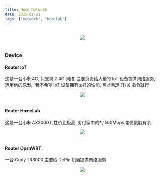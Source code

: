 ```yaml
---
title: Home Network
date: 2025-02-21
tags: ["network", "homelab"]
---
```


<br>
<center>
    <image src="/images/Home-Network-2025-02-21-2217.png"></image>
</center>
<br>

###  Device

#### Router IoT
这是一台小米 4C, 只支持 2.4G 网络, 主要负责给大量的 IoT 设备提供网络服务, 选用他的原因，我不希望 IoT 设备拥有太好的性能, 可以满足 开/关 指令就行
<br>
<center>
    <image src="/images/XIAOMI-4C.jpg"></image>
</center>
<br>

#### Router HomeLab
这是一台小米 AX3000T, 性价比极高, 对付家中的的 500Mbps 带宽戳戳有余.
<br>
<center>
    <image src="/images/XIAOMI-AX3000T.jpg"></image>
</center>
<br>


#### Router OpenWRT
一台 Cudy TR3000 主要给 DePin 机器提供网络服务
<br>
<center>
    <image src="/images/CUDY-TR3000.jpg"></image>
</center>
<br>


